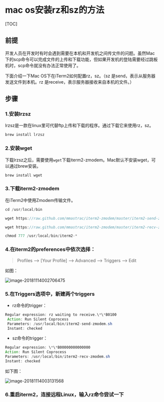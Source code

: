 # mac os安装rz和sz的方法

[TOC]

## 前提

开发人员在开发时有时会遇到需要在本机和开发机之间传文件的问题。虽然Mac下的scp命令可以完成文件的上传和下载功能，但如果开发机的登陆需要经过跳板机时，scp命令就没有办法正常使用了。

下面介绍一下Mac OS下在iTerm2如何配置rz，sz。（sz 是send，表示从服务器发送文件到本机。rz 是receive，表示服务器接收来自本机的文件。）

## 步骤

### 1.安装lrzsz

lrzsz是一款在linux里可代替ftp上传和下载的程序。通过下载它来使用rz，sz。

```java
brew install lrzsz
```

### 2.安装wget

下载lrzsz之后，需要使用`wget`下载iterm2-zmodem。Mac默认不安装wget，可以通过brew安装。

```java
brew install wget
```

### 3.下载iterm2-zmodem

在iTerm2中使用Zmodem传输文件。

```java
cd /usr/local/bin

wget https://raw.github.com/mmastrac/iterm2-zmodem/master/iterm2-send-zmodem.sh

wget https://raw.github.com/mmastrac/iterm2-zmodem/master/iterm2-recv-zmodem.sh

chmod 777 /usr/local/bin/iterm2-*

```

### 4.在iterm2的preferences中依次选择：

>  Profiles --> [Your Profile] --> Advanced --> Triggers --> Edit

如图：

![image-20181114002706475](https://ws2.sinaimg.cn/large/006tNbRwly1fx6wvvrqqdj31jy10s0zv.jpg)

### 5.在Triggers选项中，新建两个triggers

- rz命令的trigger：

```java
Regular expression: rz waiting to receive.\*\*B0100
 Action: Run Silent Coprocess
 Parameters: /usr/local/bin/iterm2-send-zmodem.sh
 Instant: checked
```

- sz命令的trigger：

```java
Regular expression: \*\*B00000000000000
Action: Run Silent Coprocess
Parameters: /usr/local/bin/iterm2-recv-zmodem.sh
Instant: checked
```

如下图：

![image-20181114003131568](https://ws3.sinaimg.cn/large/006tNbRwly1fx6ww44uxaj31jw0qq7bh.jpg)



### 6.重启iterm2，连接远程Linux，输入rz命令尝试一下


























